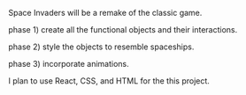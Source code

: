 Space Invaders will be a remake of the classic game.

phase 1) create all the functional objects and their interactions.

phase 2) style the objects to resemble spaceships.

phase 3) incorporate animations.

I plan to use React, CSS, and HTML for the this project.
